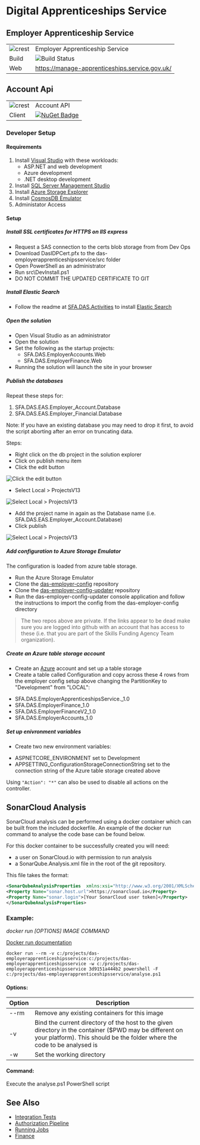 # Digital Apprenticeships Service

## Employer Apprenticeship Service

|               |               |
| ------------- | ------------- |
|![crest](https://assets.publishing.service.gov.uk/government/assets/crests/org_crest_27px-916806dcf065e7273830577de490d5c7c42f36ddec83e907efe62086785f24fb.png)|Employer Apprenticeship Service|
| Build | ![Build Status](https://sfa-gov-uk.visualstudio.com/_apis/public/build/definitions/c39e0c0b-7aff-4606-b160-3566f3bbce23/101/badge) |
| Web  | https://manage-apprenticeships.service.gov.uk/  |

## Account Api

|               |               |
| ------------- | ------------- |
|![crest](https://assets.publishing.service.gov.uk/government/assets/crests/org_crest_27px-916806dcf065e7273830577de490d5c7c42f36ddec83e907efe62086785f24fb.png)| Account API |
| Client  | [![NuGet Badge](https://buildstats.info/nuget/SFA.DAS.Account.Api.Client)](https://www.nuget.org/packages/SFA.DAS.Account.Api.Client)  |


### Developer Setup

#### Requirements

1. Install [Visual Studio] with these workloads:
    - ASP.NET and web development
    - Azure development
    - .NET desktop development
2. Install [SQL Server Management Studio]
3. Install [Azure Storage Explorer]
4. Install [CosmosDB Emulator]
5. Administator Access

#### Setup

##### Install SSL certificates for HTTPS on IIS express

- Request a SAS connection to the certs blob storage from from Dev Ops
- Download DasIDPCert.pfx to the das-employerapprenticeshipsservice/src folder
- Open PowerShell as an administrator
- Run src\DevInstall.ps1
- DO NOT COMMIT THE UPDATED CERTIFICATE TO GIT

##### Install Elastic Search

- Follow the readme at [SFA.DAS.Activities] to install [Elastic Search]

##### Open the solution

- Open Visual Studio as an administrator
- Open the solution
- Set the following as the startup projects:
	- SFA.DAS.EmployerAccounts.Web
	- SFA.DAS.EmployerFinance.Web
- Running the solution will launch the site in your browser

##### Publish the databases

Repeat these steps for:

1. SFA.DAS.EAS.Employer_Account.Database
2. SFA.DAS.EAS.Employer_Financial.Database

Note: If you have an existing database you may need to drop it first, to avoid the script aborting after an error on truncating data.

Steps:

* Right click on the db project in the solution explorer
* Click on publish menu item
* Click the edit button

![Click the edit button](/docs/img/db1.PNG)

* Select Local > ProjectsV13

![Select Local > ProjectsV13](/docs/img/db2.PNG)

* Add the project name in again as the Database name (i.e. SFA.DAS.EAS.Employer_Account.Database)
* Click publish

![Select Local > ProjectsV13](/docs/img/db3.PNG)

##### Add configuration to Azure Storage Emulator

The configuration is loaded from azure table storage.

* Run the Azure Storage Emulator
* Clone the [das-employer-config](https://github.com/SkillsFundingAgency/das-employer-config) repository
* Clone the [das-employer-config-updater](https://github.com/SkillsFundingAgency/das-employer-config-updater) repository
* Run the das-employer-config-updater console application and follow the instructions to import the config from the das-employer-config directory

> The two repos above are private. If the links appear to be dead make sure you are logged into github with an account that has access to these (i.e. that you are part of the Skills Funding Agency Team organization).

##### Create an Azure table storage account

- Create an [Azure] account and set up a table storage
- Create a table called Configuration and copy across these 4 rows from the employer config setup above changing the PartitionKey to "Development" from "LOCAL":
* SFA.DAS.EmployerApprenticeshipsService._1.0
* SFA.DAS.EmployerFinance_1.0
* SFA.DAS.EmployerFinanceV2_1.0
* SFA.DAS.EmployerAccounts_1.0

##### Set up enivronment variables

- Create two new environment variables:
* ASPNETCORE_ENVIRONMENT set to Development
* APPSETTING_ConfigurationStorageConnectionString set to the connection string of the Azure table storage created above
 
Using `"Action": "*"` can also be used to disable all actions on the controller.

[Azure Storage Explorer]: http://storageexplorer.com/
[Choclatey]: https://chocolatey.org
[Docker]: https://www.docker.com
[Elastic Search]: https://www.elastic.co/products/elasticsearch
[SFA.DAS.Activities]: https://github.com/SkillsFundingAgency/das-activities/blob/master/README.md
[SQL Server Management Studio]: https://docs.microsoft.com/en-us/sql/ssms/download-sql-server-management-studio-ssms
[Visual Studio]: https://www.visualstudio.com
[CosmosDB Emulator]: https://aka.ms/cosmosdb-emulator
[Azure]: https://azure.microsoft.com/en-us/

## SonarCloud Analysis

SonarCloud analysis can be performed using a docker container which can be built from the included dockerfile.
An example of the docker run command to analyse the code base can be found below. 

For this docker container to be successfully created you will need:
* a user on SonarCloud.io with permission to run analysis
* a SonarQube.Analysis.xml file in the root of the git repository.

This file takes the format:

```xml
<SonarQubeAnalysisProperties  xmlns:xsi="http://www.w3.org/2001/XMLSchema-instance" xmlns:xsd="http://www.w3.org/2001/XMLSchema" xmlns="http://www.sonarsource.com/msbuild/integration/2015/1">
<Property Name="sonar.host.url">https://sonarcloud.io</Property>
<Property Name="sonar.login">[Your SonarCloud user token]</Property>
</SonarQubeAnalysisProperties>
```

### Example:

_docker run [OPTIONS] IMAGE COMMAND_ 

[Docker run documentation](https://docs.docker.com/engine/reference/commandline/run/)

```docker run --rm -v c:/projects/das-employerapprenticeshipsservice:c:/projects/das-employerapprenticeshipsservice -w c:/projects/das-employerapprenticeshipsservice 3d9151a444b2 powershell -F c:/projects/das-employerapprenticeshipsservice/analyse.ps1```

#### Options:

|Option|Description|
|---|---|
|--rm| Remove any existing containers for this image
|-v| Bind the current directory of the host to the given directory in the container ($PWD may be different on your platform). This should be the folder where the code to be analysed is
|-w| Set the working directory

#### Command:

Execute the analyse.ps1 PowerShell script

## See Also
* [Integration Tests](docs/IntegrationTesting.md "Integration Testing")
* [Authorization Pipeline](docs/AuthorizationPipeline.md "Authorization Pipeline")
* [Running Jobs](docs/Jobs/RunningJobs.md "Running Jobs")
* [Finance](docs/Finance/Index.md "Finance")
